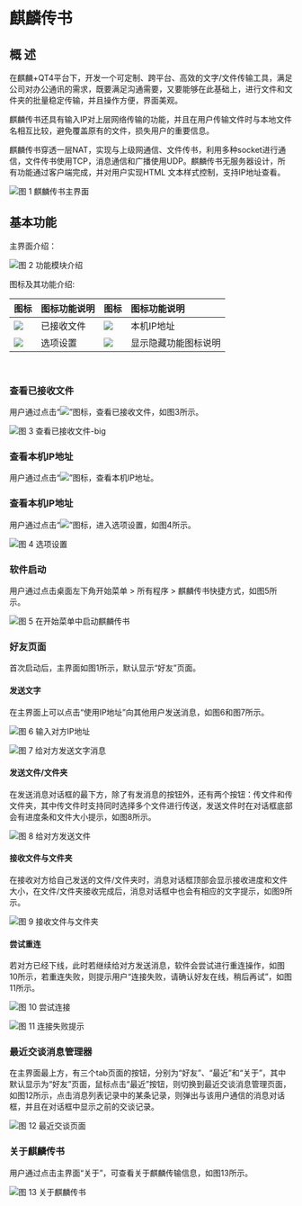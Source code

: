 # 麒麟传书
## 概 述
在麒麟+QT4平台下，开发一个可定制、跨平台、高效的文字/文件传输工具，满足公司对办公通讯的需求，既要满足沟通需要，又要能够在此基础上，进行文件和文件夹的批量稳定传输，并且操作方便，界面美观。

麒麟传书还具有输入IP对上层网络传输的功能，并且在用户传输文件时与本地文件名相互比较，避免覆盖原有的文件，损失用户的重要信息。

麒麟传书穿透一层NAT，实现与上级网通信、文件传书，利用多种socket进行通信，文件传书使用TCP，消息通信和广播使用UDP。麒麟传书无服务器设计，所有功能通过客户端完成，并对用户实现HTML 文本样式控制，支持IP地址查看。

![图 1 麒麟传书主界面](image/1.png)
<br>

## 基本功能
主界面介绍：

![图 2 功能模块介绍](image/2.png)

图标及其功能介绍:

|图标	|图标功能说明	|图标	|图标功能说明
| :------------ | :------------ | :------------ | :------------ |
|![](image/icon1.png)|	已接收文件|![](image/icon3.png)|		本机IP地址
|![](image/icon2.png)|	选项设置|![](image/icon4.png)|	显示隐藏功能图标说明

<br>

### 查看已接收文件
用户通过点击“![](image/icon1.png)”图标，查看已接收文件，如图3所示。

![图 3 查看已接收文件-big](image/3.png)

### 查看本机IP地址
用户通过点击“![](image/icon3.png)”图标，查看本机IP地址。

### 查看本机IP地址
用户通过点击“![](image/icon2.png)”图标，进入选项设置，如图4所示。

![图 4 选项设置](image/4.png)

### 软件启动
用户通过点击桌面左下角开始菜单 > 所有程序 > 麒麟传书快捷方式，如图5所示。

![图 5 在开始菜单中启动麒麟传书](image/5.png)

### 好友页面
首次启动后，主界面如图1所示，默认显示“好友”页面。

#### 发送文字
在主界面上可以点击“使用IP地址”向其他用户发送消息，如图6和图7所示。

![图 6 输入对方IP地址](image/6.png)

![图 7 给对方发送文字消息](image/7.png)

#### 发送文件/文件夹
在发送消息对话框的最下方，除了有发消息的按钮外，还有两个按钮：传文件和传文件夹，其中传文件时支持同时选择多个文件进行传送，发送文件时在对话框底部会有进度条和文件大小提示，如图8所示。

![图 8 给对方发送文件](image/8.png)

#### 接收文件与文件夹
在接收对方给自己发送的文件/文件夹时，消息对话框顶部会显示接收进度和文件大小，在文件/文件夹接收完成后，消息对话框中也会有相应的文字提示，如图9所示。

![图 9 接收文件与文件夹](image/9.png)

#### 尝试重连
若对方已经下线，此时若继续给对方发送消息，软件会尝试进行重连操作，如图10所示，若重连失败，则提示用户“连接失败，请确认好友在线，稍后再试”，如图11所示。

![图 10 尝试连接](image/10.png)

![图 11 连接失败提示](image/11.png)

### 最近交谈消息管理器
在主界面最上方，有三个tab页面的按钮，分别为“好友”、“最近”和“关于”，其中默认显示为“好友”页面，鼠标点击“最近”按钮，则切换到最近交谈消息管理页面，如图12所示，点击消息列表记录中的某条记录，则弹出与该用户通信的消息对话框，并且在对话框中显示之前的交谈记录。

![图 12 最近交谈页面](image/12.png)

### 关于麒麟传书
用户通过点击主界面“关于”，可查看关于麒麟传输信息，如图13所示。

![图 13 关于麒麟传书](image/13.png)
